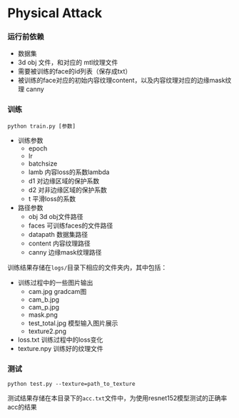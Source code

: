 # Physical Attack

### 运行前依赖

- 数据集
- 3d obj 文件，和对应的 mtl纹理文件
- 需要被训练的face的id列表（保存成txt）
- 被训练的face对应的初始内容纹理content，以及内容纹理对应的边缘mask纹理 canny

### 训练

```shell
python train.py [参数]
```

- 训练参数
  - epoch
  - lr
  - batchsize
  - lamb  内容loss的系数lambda
  - d1  对边缘区域的保护系数
  - d2  对非边缘区域的保护系数
  - t  平滑loss的系数
- 路径参数
  - obj  3d obj文件路径
  - faces  可训练faces的文件路径
  - datapath  数据集路径
  - content  内容纹理路径
  - canny  边缘mask纹理路径

训练结果存储在`logs/`目录下相应的文件夹内，其中包括：

- 训练过程中的一些图片输出
  - cam.jpg    gradcam图
  - cam_b.jpg
  - cam_p.jpg
  - mask.png  
  - test_total.jpg  模型输入图片展示
  - texture2.png
- loss.txt   训练过程中的loss变化
- texture.npy   训练好的纹理文件

### 测试

```shell
python test.py --texture=path_to_texture
```

测试结果存储在本目录下的`acc.txt`文件中，为使用resnet152模型测试的正确率acc的结果